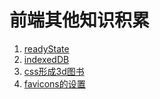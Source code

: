 # 前端其他知识积累

1. [readyState](readyState.md)
2. [indexedDB](indexedDB.md)
3. [css形成3d图书](css形成3d图书.md)
4. [favicons的设置](favicons的设置.md)